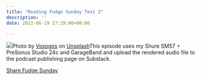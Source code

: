 ```yaml
---
title: "Reading Fudge Sunday Test 2"
description: ''
date: 2022-06-19 17:29:00+00:00

---
```


[![](https://images.unsplash.com/photo-1643495350935-25cc12678b57?crop=entropy&cs=tinysrgb&fit=max&fm=jpg&ixid=MnwzMDAzMzh8MHwxfHNlYXJjaHwxMnx8c2h1cmV8ZW58MHx8fHwxNjU1NjU5Njkz&ixlib=rb-1.2.1&q=80&w=1080)](https://images.unsplash.com/photo-1643495350935-25cc12678b57?crop=entropy&cs=tinysrgb&fit=max&fm=jpg&ixid=MnwzMDAzMzh8MHwxfHNlYXJjaHwxMnx8c2h1cmV8ZW58MHx8fHwxNjU1NjU5Njkz&ixlib=rb-1.2.1&q=80&w=1080)Photo by [Voxogos](https://unsplash.com/@voxogos) on [Unsplash](https://unsplash.com)This episode uses my Shure SM57 + PreSonus Studio 24c and GarageBand and upload the rendered audio file to the podcast publishing page on Substack.

[Share Fudge Sunday](https://sunday.fudge.org/?utm_source=substack&utm_medium=email&utm_content=share&action=share)

